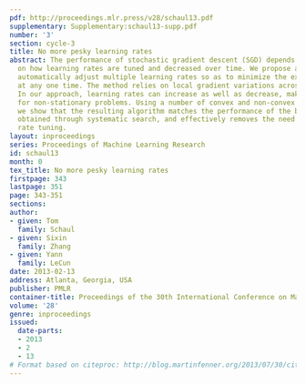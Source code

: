 ```yaml
---
pdf: http://proceedings.mlr.press/v28/schaul13.pdf
supplementary: Supplementary:schaul13-supp.pdf
number: '3'
section: cycle-3
title: No more pesky learning rates
abstract: The performance of stochastic gradient descent (SGD) depends critically
  on how learning rates are tuned and decreased over time. We propose a method to
  automatically adjust multiple learning rates so as to minimize the expected error
  at any one time. The method relies on local gradient variations across samples.
  In our approach, learning rates can increase as well as decrease, making it suitable
  for non-stationary problems. Using a number of convex and non-convex learning tasks,
  we show that the resulting algorithm matches the performance of the best settings
  obtained through systematic search, and effectively removes the need for learning
  rate tuning.
layout: inproceedings
series: Proceedings of Machine Learning Research
id: schaul13
month: 0
tex_title: No more pesky learning rates
firstpage: 343
lastpage: 351
page: 343-351
sections: 
author:
- given: Tom
  family: Schaul
- given: Sixin
  family: Zhang
- given: Yann
  family: LeCun
date: 2013-02-13
address: Atlanta, Georgia, USA
publisher: PMLR
container-title: Proceedings of the 30th International Conference on Machine Learning
volume: '28'
genre: inproceedings
issued:
  date-parts:
  - 2013
  - 2
  - 13
# Format based on citeproc: http://blog.martinfenner.org/2013/07/30/citeproc-yaml-for-bibliographies/
---
```

